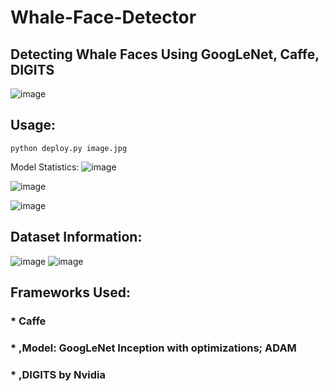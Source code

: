 # Whale-Face-Detector
## Detecting Whale Faces Using GoogLeNet, Caffe, DIGITS
![image](https://user-images.githubusercontent.com/12884292/42422608-d478ad1e-8306-11e8-9e51-795c15b47a3e.png)

## Usage:
```python deploy.py image.jpg```
  
Model Statistics:
![image](https://user-images.githubusercontent.com/12884292/42422532-9c7da2bc-8305-11e8-9375-9ba067102100.png)

![image](https://user-images.githubusercontent.com/12884292/42422551-f21b7b5e-8305-11e8-98b6-4e9a2241b141.png)

![image](https://user-images.githubusercontent.com/12884292/42422554-fbafa0aa-8305-11e8-827a-c2d80dcf3563.png)

## Dataset Information:

![image](https://user-images.githubusercontent.com/12884292/42422621-01b1501a-8307-11e8-8487-298d1b4eced4.png)
![image](https://user-images.githubusercontent.com/12884292/42422572-435c43b8-8306-11e8-9e57-822f9a4968c2.png)

## Frameworks Used:
   ### *  Caffe
   ### * ,Model: GoogLeNet Inception with optimizations; ADAM
   ### * ,DIGITS by Nvidia
  
 
